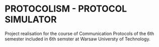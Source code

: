 # PROTOCOLISM - PROTOCOL SIMULATOR

Project realisation for the course of Communication Protocols of the 6th semester included in 6th semster at Warsaw Universty of Technology.

